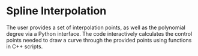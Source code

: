 # Spline Interpolation
The user provides a set of interpolation points, as well as the polynomial degree via a Python interface. The code interactively calculates the control points needed to draw a curve through the provided points using functions in C++ scripts.
